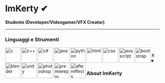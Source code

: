 <html>
<head>
  
</head>
<body>
   
   
#  ImKerty ✔

**Studente (Developer/Videogamer/VFX Creator)**

---

### Linguaggi e Strumenti

          
          
<img align="left" alt="c" width="50px" style="padding=right:10px;" src="https://cdn.jsdelivr.net/gh/devicons/devicon/icons/c/c-original.svg"/>
<img align="left" alt="c++" width="50px" style="padding=right:10px;" src="https://cdn.jsdelivr.net/gh/devicons/devicon/icons/cplusplus/cplusplus-original.svg"/>
<img align="left" alt="c#" width="50px" style="padding=right:10px;" src="https://cdn.jsdelivr.net/gh/devicons/devicon/icons/csharp/csharp-original.svg"/>
<img align="left" alt="java" width="50px" style="padding=right:10px;" src="https://cdn.jsdelivr.net/gh/devicons/devicon/icons/java/java-original.svg"/>
<img align="left" alt="python" width="50px" style="padding=right:10px;" src="https://cdn.jsdelivr.net/gh/devicons/devicon/icons/python/python-original.svg"/>
<img align="left" alt="html" width="50px" style="padding=right:10px;" src="https://cdn.jsdelivr.net/gh/devicons/devicon/icons/html5/html5-original.svg"/>
<img align="left" alt="css" width="50px" style="padding=right:10px;" src="https://cdn.jsdelivr.net/gh/devicons/devicon/icons/css3/css3-original.svg"/>
<img align="left" alt="javascript" width="50px" style="padding=right:10px;" src="https://cdn.jsdelivr.net/gh/devicons/devicon/icons/javascript/javascript-original.svg"/>
<img align="left" alt="bootstrap" width="50px" style="padding=right:10px;" src="https://cdn.jsdelivr.net/gh/devicons/devicon/icons/bootstrap/bootstrap-original.svg"/>
<img align="left" alt="blender" width="50px" style="padding=right:10px;" src="https://cdn.jsdelivr.net/gh/devicons/devicon/icons/blender/blender-original.svg"/>
<img align="left" alt="unity" width="50px" style="padding=right:10px;" src="https://cdn.jsdelivr.net/gh/devicons/devicon/icons/unity/unity-original.svg"/>
<img align="left" alt="photoshop" width="50px" style="padding=right:10px;" src="https://cdn.jsdelivr.net/gh/devicons/devicon/icons/photoshop/photoshop-plain.svg"/>
<img align="left" alt="premierepro" width="50px" style="padding=right:10px;" src="https://cdn.jsdelivr.net/gh/devicons/devicon/icons/premierepro/premierepro-original.svg"/>
<img align="left" alt="aftereffects" width="50px" style="padding=right:10px;" src="https://cdn.jsdelivr.net/gh/devicons/devicon/icons/aftereffects/aftereffects-original.svg"/>
<br>
#
<br/>
<details>
  <summary><h3>About ImKerty</h3></summary>
  Ciao questo è un test
</details>

</body>
</html>
